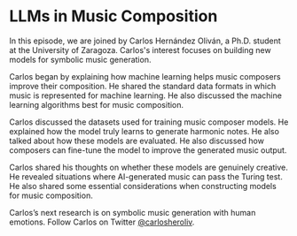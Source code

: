 # LLMs in Music Composition

In this episode, we are joined by Carlos Hernández Oliván, a Ph.D. student at the University of Zaragoza. Carlos's interest focuses on building new models for symbolic music generation.

Carlos began by explaining how machine learning helps music composers improve their composition. He shared the standard data formats in which music is represented for machine learning. He also discussed the machine learning algorithms best for music composition.

Carlos discussed the datasets used for training music composer models. He explained how the model truly learns to generate harmonic notes. He also talked about how these models are evaluated. He also discussed how composers can fine-tune the model to improve the generated music output. 

Carlos shared his thoughts on whether these models are genuinely creative. He revealed situations where AI-generated music can pass the Turing test. He also shared some essential considerations when constructing models for music composition.

Carlos’s next research is on symbolic music generation with human emotions. Follow Carlos on Twitter [@carlosheroliv](https://twitter.com/carlosheroliv).